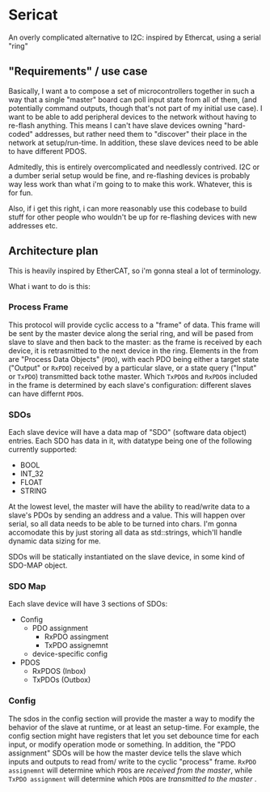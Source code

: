 # Sericat
An overly complicated alternative to I2C: inspired by Ethercat, using a serial "ring"

## "Requirements" / use case
Basically, I want a to compose a set of microcontrollers together in such a way that a single "master" board can poll input state from all of them, (and potentially command outputs, though that's not part of my initial use case). I want to be able to add peripheral devices to the network without having to re-flash anything. This means I can't have slave devices owning "hard-coded" addresses, but rather need them to "discover" their place in the network at setup/run-time. 
In addition, these slave devices need to be able to have different PDOS.

Admitedly, this is entirely overcomplicated and needlessly contrived. I2C or a dumber serial setup would be fine, and re-flashing devices is probably way less work than what i'm going to to make this work. Whatever, this is for fun.

Also, if i get this right, i can more reasonably use this codebase to build stuff for other people who wouldn't be up for re-flashing devices with new addresses etc.


## Architecture plan
This is heavily inspired by EtherCAT, so i'm gonna steal a lot of terminology.

What i want to do is this:

### Process Frame
This protocol will provide cyclic access to a "frame" of data. This frame will be sent by the master device along the serial ring, and will be pased from slave to slave and then back to the master: as the frame is received by each device, it is retrasmitted to the next device in the ring. Elements in the from are "Process Data Objects" (`PDO`), with each PDO being either a target state ("Output" or `RxPDO`) received by a particular slave, or a state query ("Input" or `TxPDO`) transmitted back tothe master. Which `TxPDO`s and `RxPDO`s included in the frame is determined by each slave's configuration: different slaves can have differnt `PDO`s.


### SDOs
Each slave device will have a data map of "SDO" (software data object) entries. Each SDO has data in it, with datatype being one of the following currently supported:

- BOOL
- INT_32
- FLOAT
- STRING

At the lowest level, the master will have the ability to read/write data to a slave's PDOs by sending an address and a value. This will happen over serial, so all data needs to be able to be turned into chars. I'm gonna accomodate this by just storing all data as std::strings, which'll handle dynamic data sizing for me.

SDOs will be statically instantiated on the slave device, in some kind of SDO-MAP object.

### SDO Map
Each slave device will have 3 sections of SDOs:
- Config
  - PDO assignment
    - RxPDO assingment
    - TxPDO assignemnt
  - device-specific config 
- PDOS
  - RxPDOS (Inbox)
  - TxPDOs (Outbox)

### Config
The sdos in the config section will provide the master a way to modify the behavior of the slave at runtime, or at least an setup-time. For example, the config section might have registers that let you set debounce time for each input, or modify operation mode or something.
In addition, the "PDO assignment" SDOs will be how the master device tells the slave which inputs and outputs to read from/ write to the cyclic "process" frame. `RxPDO assignemnt` will determine which `PDO`s are *received* _from the master_, while `TxPDO assignment` will determine which `PDO`s are *transmitted* _to the master_ . 

